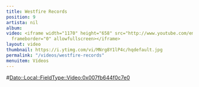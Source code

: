 ```yaml
---
title: Westfire Records
position: 9
artista: nil
album: 
video: <iframe width="1170" height="658" src="http://www.youtube.com/embed/MNrg8Y1lP4c?rel=0"
  frameborder="0" allowfullscreen></iframe>
layout: video
thumbnail: https://i.ytimg.com/vi/MNrg8Y1lP4c/hqdefault.jpg
permalink: "/videos/westfire-records"
menuitem: Vídeos
---
```


#<Dato::Local::FieldType::Video:0x007fb644f0c7e0>